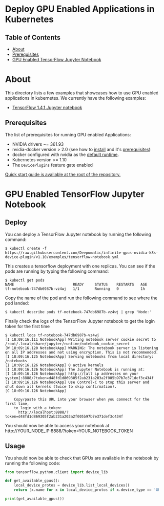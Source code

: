 # Deploy GPU Enabled Applications in Kubernetes

## Table of Contents

- [About](#about)
- [Prerequisites](#prerequisites)
- [GPU Enabled TensorFlow Jupyter Notebook](#gpu-enabled-tensorflow-jupyter-notebook)

# About

This directory lists a few examples that showcases how to use GPU enabled
applications in kubernetes.
We currently have the following examples:
- [TensorFlow 1.4.1 Jupyter notebook](https://hub.docker.com/r/tensorflow/tensorflow)

## Prerequisites

The list of prerequisites for running GPU enabled Applications:
* NVIDIA drivers ~= 361.93
* nvidia-docker version > 2.0 (see how to [install](https://github.com/NVIDIA/nvidia-docker) and it's [prerequisites](https://github.com/nvidia/nvidia-docker/wiki/Installation-\(version-2.0\)#prerequisites))
* docker configured with nvidia as the [default runtime](https://github.com/NVIDIA/nvidia-docker/wiki/Advanced-topics#default-runtime).
* Kubernetes version >= 1.10
* The `DevicePlugins` feature gate enabled

[Quick start guide is available at the root of the repository.](https://github.com/Deepomatic/infinite-gpus-nvidia-k8s-device-plugin)

# GPU Enabled TensorFlow Jupyter Notebook

## Deploy

You can deploy a TensorFlow Jupyter notebook by running the following command:
```shell
$ kubectl create -f https://raw.githubusercontent.com/Deepomatic/infinite-gpus-nvidia-k8s-device-plugin/v1.10/examples/tensorflow-notebook.yml
```

This creates a tensorflow deployment with one replicas. You can see if the pods are running by typing the following command:
```shell
$ kubectl get pods
NAME                           READY     STATUS    RESTARTS   AGE
tf-notebook-747db6987b-vz4wj   1/1       Running   0          1h
```

Copy the name of the pod and run the following command to see where the pod landed:
```shell
$ kubectl describe pods tf-notebook-747db6987b-vz4wj | grep 'Node:'
```

Finally check the logs of the TensorFlow Jupyter notebook to get the login token for the first time
```shell
$ kubectl logs tf-notebook-747db6987b-vz4wj
[I 18:09:16.111 NotebookApp] Writing notebook server cookie secret to /root/.local/share/jupyter/runtime/notebook_cookie_secret
[W 18:09:16.120 NotebookApp] WARNING: The notebook server is listening on all IP addresses and not using encryption. This is not recommended.
[I 18:09:16.125 NotebookApp] Serving notebooks from local directory: /notebooks
[I 18:09:16.126 NotebookApp] 0 active kernels
[I 18:09:16.126 NotebookApp] The Jupyter Notebook is running at:
[I 18:09:16.126 NotebookApp] http://[all ip addresses on your system]:8888/?token=d48fd1d869305f2ab231a203a2f005b97b7e371def3c434f
[I 18:09:16.126 NotebookApp] Use Control-C to stop this server and shut down all kernels (twice to skip confirmation).
[C 18:09:16.126 NotebookApp]

    Copy/paste this URL into your browser when you connect for the first time,
    to login with a token:
      http://localhost:8888/?token=d48fd1d869305f2ab231a203a2f005b97b7e371def3c434f
```

You should now be able to access your notebook at http://YOUR_NODE_IP:8888/?token=YOUR_NOTEBOOK_TOKEN

## Usage

You should now be able to check that GPUs are available in the notebook by running the following code:
```python
from tensorflow.python.client import device_lib

def get_available_gpus():
    local_device_protos = device_lib.list_local_devices()
    return [x.name for x in local_device_protos if x.device_type == 'GPU']

print(get_available_gpus())
```

